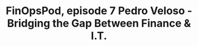 ---
title: FinOpsPod, episode 7 Pedro Veloso - Bridging the Gap Between Finance & I.T.
description: The Finance episode! Pedro Veloso, International Man of FinOps, has performed FinOps-style roles in Brazil and Germany. Joe & Pedro discuss finance diving into the world of cloud, some of the misconceptions, the challenges and the problems that need to be worked on in order to provide data for real-time decision making.
date-added: June 2022
type: Podcast
source: Foundation Contribution
label: 
cloud-provider: 
  - Multi-Cloud
link: https://finopspod.captivate.fm/episode/pedro-veloso-bridging-the-gap-between-finance-i-t
permalink: /resources/not-here/
weight: 20
listing: true
---